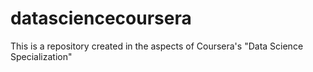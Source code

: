 # datasciencecoursera
This is a repository created in the aspects of Coursera's "Data Science Specialization"
